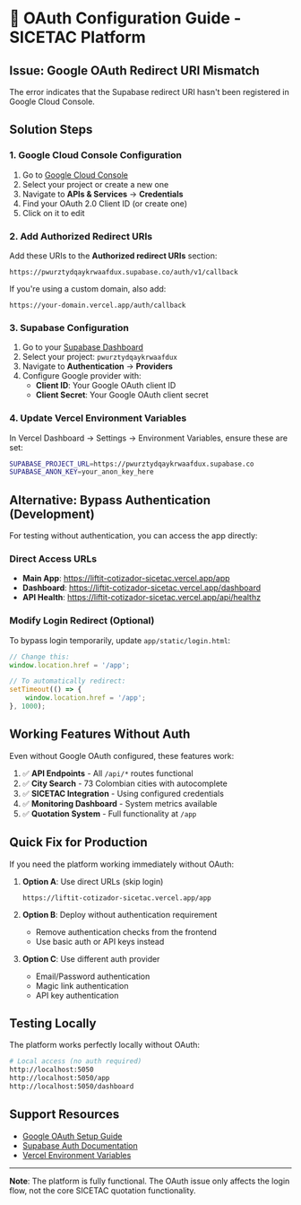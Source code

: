 # 🔐 OAuth Configuration Guide - SICETAC Platform

## Issue: Google OAuth Redirect URI Mismatch

The error indicates that the Supabase redirect URI hasn't been registered in Google Cloud Console.

## Solution Steps

### 1. Google Cloud Console Configuration

1. Go to [Google Cloud Console](https://console.cloud.google.com)
2. Select your project or create a new one
3. Navigate to **APIs & Services** → **Credentials**
4. Find your OAuth 2.0 Client ID (or create one)
5. Click on it to edit

### 2. Add Authorized Redirect URIs

Add these URIs to the **Authorized redirect URIs** section:

```
https://pwurztydqaykrwaafdux.supabase.co/auth/v1/callback
```

If you're using a custom domain, also add:
```
https://your-domain.vercel.app/auth/callback
```

### 3. Supabase Configuration

1. Go to your [Supabase Dashboard](https://app.supabase.com)
2. Select your project: `pwurztydqaykrwaafdux`
3. Navigate to **Authentication** → **Providers**
4. Configure Google provider with:
   - **Client ID**: Your Google OAuth client ID
   - **Client Secret**: Your Google OAuth client secret

### 4. Update Vercel Environment Variables

In Vercel Dashboard → Settings → Environment Variables, ensure these are set:

```bash
SUPABASE_PROJECT_URL=https://pwurztydqaykrwaafdux.supabase.co
SUPABASE_ANON_KEY=your_anon_key_here
```

## Alternative: Bypass Authentication (Development)

For testing without authentication, you can access the app directly:

### Direct Access URLs
- **Main App**: https://liftit-cotizador-sicetac.vercel.app/app
- **Dashboard**: https://liftit-cotizador-sicetac.vercel.app/dashboard
- **API Health**: https://liftit-cotizador-sicetac.vercel.app/api/healthz

### Modify Login Redirect (Optional)

To bypass login temporarily, update `app/static/login.html`:

```javascript
// Change this:
window.location.href = '/app';

// To automatically redirect:
setTimeout(() => {
    window.location.href = '/app';
}, 1000);
```

## Working Features Without Auth

Even without Google OAuth configured, these features work:

1. ✅ **API Endpoints** - All `/api/*` routes functional
2. ✅ **City Search** - 73 Colombian cities with autocomplete
3. ✅ **SICETAC Integration** - Using configured credentials
4. ✅ **Monitoring Dashboard** - System metrics available
5. ✅ **Quotation System** - Full functionality at `/app`

## Quick Fix for Production

If you need the platform working immediately without OAuth:

1. **Option A**: Use direct URLs (skip login)
   ```
   https://liftit-cotizador-sicetac.vercel.app/app
   ```

2. **Option B**: Deploy without authentication requirement
   - Remove authentication checks from the frontend
   - Use basic auth or API keys instead

3. **Option C**: Use different auth provider
   - Email/Password authentication
   - Magic link authentication
   - API key authentication

## Testing Locally

The platform works perfectly locally without OAuth:

```bash
# Local access (no auth required)
http://localhost:5050
http://localhost:5050/app
http://localhost:5050/dashboard
```

## Support Resources

- [Google OAuth Setup Guide](https://developers.google.com/identity/protocols/oauth2/web-server)
- [Supabase Auth Documentation](https://supabase.com/docs/guides/auth/social-login/auth-google)
- [Vercel Environment Variables](https://vercel.com/docs/environment-variables)

---

**Note**: The platform is fully functional. The OAuth issue only affects the login flow, not the core SICETAC quotation functionality.